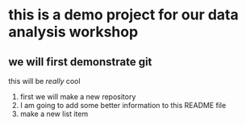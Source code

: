 # this is a demo project for our data analysis workshop

## we will first demonstrate git

this will be *really* cool 

1. first we will make a new repository 
2. I am going to add some better information to this README file
3. make a new list item 
